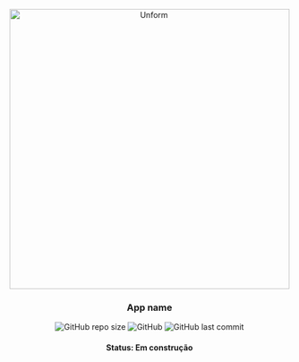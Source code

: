 <p align="center">
  <img src="https://i.pinimg.com/originals/d9/f2/15/d9f21515b1e38d83e94fdbce88f623b6.gif" height="500" width="500" alt="Unform" />
</p>

<h3 align="center">
  App name
</h3>

<div align="center">
  
 ![GitHub repo size](https://img.shields.io/github/repo-size/claylton/ethanol_or_gasoline)
 ![GitHub](https://img.shields.io/github/license/claylton/ethanol_or_gasoline)
 ![GitHub last commit](https://img.shields.io/github/last-commit/claylton/ethanol_or_gasoline)

</div>

<h4 align="center"> 
	Status: Em construção
</h4>